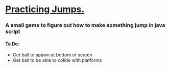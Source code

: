 <h1><ins>Practicing Jumps.</ins></h1>
<h3>A small game to figure out how to make something jump in java script </h3>
<h4> <ins> To Do: </ins></h4>
<ul>
  <li> Get ball to spawn at bottom of screen</li>
   <li> Get ball to be able to colide with platforms </li>
</ul>
